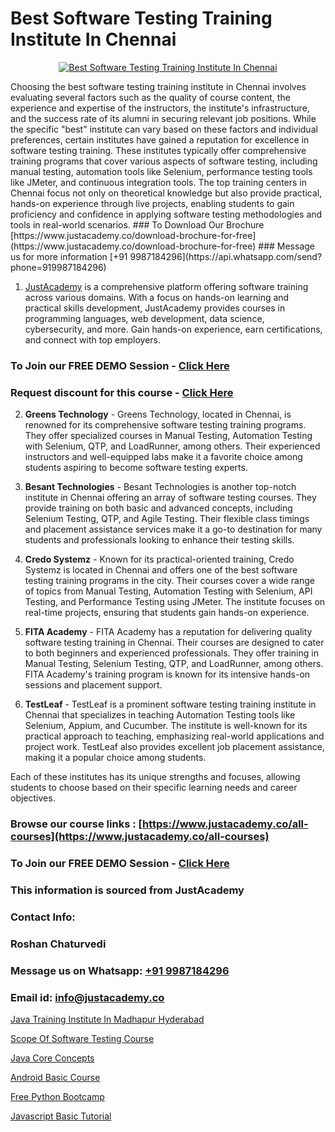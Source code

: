 # Best Software Testing Training Institute In Chennai

<p align="center">
  <a href="https://justacademy.co/program-detail/software-testing">
    <img src="https://justacademy.co/storage2/program_images/1704700438.webp" alt="Best Software Testing Training Institute In Chennai">
  </a>
</p>
Choosing the best software testing training institute in Chennai involves evaluating several factors such as the quality of course content, the experience and expertise of the instructors, the institute's infrastructure, and the success rate of its alumni in securing relevant job positions. While the specific "best" institute can vary based on these factors and individual preferences, certain institutes have gained a reputation for excellence in software testing training. These institutes typically offer comprehensive training programs that cover various aspects of software testing, including manual testing, automation tools like Selenium, performance testing tools like JMeter, and continuous integration tools. The top training centers in Chennai focus not only on theoretical knowledge but also provide practical, hands-on experience through live projects, enabling students to gain proficiency and confidence in applying software testing methodologies and tools in real-world scenarios.
### To Download Our Brochure [https://www.justacademy.co/download-brochure-for-free](https://www.justacademy.co/download-brochure-for-free)
### Message us for more information [+91 9987184296](https://api.whatsapp.com/send?phone=919987184296)

1) [JustAcademy](https://justacademy.co) is a comprehensive platform offering software training across various domains. With a focus on hands-on learning and practical skills development, JustAcademy provides courses in programming languages, web development, data science, cybersecurity, and more. Gain hands-on experience, earn certifications, and connect with top employers.

### To Join our FREE DEMO Session - [Click Here](https://www.justacademy.co/register-for-course-demo/)
### Request discount for this course - [Click Here](https://justacademy.co/contact-us/)

2) **Greens Technology** - Greens Technology, located in Chennai, is renowned for its comprehensive software testing training programs. They offer specialized courses in Manual Testing, Automation Testing with Selenium, QTP, and LoadRunner, among others. Their experienced instructors and well-equipped labs make it a favorite choice among students aspiring to become software testing experts.

3) **Besant Technologies** - Besant Technologies is another top-notch institute in Chennai offering an array of software testing courses. They provide training on both basic and advanced concepts, including Selenium Testing, QTP, and Agile Testing. Their flexible class timings and placement assistance services make it a go-to destination for many students and professionals looking to enhance their testing skills.

4) **Credo Systemz** - Known for its practical-oriented training, Credo Systemz is located in Chennai and offers one of the best software testing training programs in the city. Their courses cover a wide range of topics from Manual Testing, Automation Testing with Selenium, API Testing, and Performance Testing using JMeter. The institute focuses on real-time projects, ensuring that students gain hands-on experience.

5) **FITA Academy** - FITA Academy has a reputation for delivering quality software testing training in Chennai. Their courses are designed to cater to both beginners and experienced professionals. They offer training in Manual Testing, Selenium Testing, QTP, and LoadRunner, among others. FITA Academy's training program is known for its intensive hands-on sessions and placement support.

6) **TestLeaf** - TestLeaf is a prominent software testing training institute in Chennai that specializes in teaching Automation Testing tools like Selenium, Appium, and Cucumber. The institute is well-known for its practical approach to teaching, emphasizing real-world applications and project work. TestLeaf also provides excellent job placement assistance, making it a popular choice among students.

Each of these institutes has its unique strengths and focuses, allowing students to choose based on their specific learning needs and career objectives.

### Browse our course links : [https://www.justacademy.co/all-courses](https://www.justacademy.co/all-courses) 
### To Join our FREE DEMO Session - [Click Here](https://www.justacademy.co/register-for-course-demo)


### This information is sourced from JustAcademy
### Contact Info:
### Roshan Chaturvedi
### Message us on Whatsapp: [+91 9987184296](https://api.whatsapp.com/send?phone=919987184296)
### Email id: [info@justacademy.co](mailto:info@justacademy.co)
                
[Java Training Institute In Madhapur Hyderabad](https://www.linkedin.com/pulse/java-training-institute-madhapur-hyderabad-justacademy-london-pbcff?trackingId=PGNp90oQLOdJYqPj%2FnFMCA%3D%3D&lipi=urn%3Ali%3Apage%3Ad_flagship3_company_admin%3B8bhEAS%2F%2FQ963blIb%2F6qnpA%3D%3D)

[Scope Of Software Testing Course](https://www.linkedin.com/pulse/scope-software-testing-course-software-training-mountain-view-vp2rc?trackingId=Byln8w%2FaboiKQV4h%2F%2BQt2w%3D%3D&lipi=urn%3Ali%3Apage%3Ad_flagship3_company_admin%3BO6zCmHqaTSmsGbbNTRP%2FeA%3D%3D)

[Java Core Concepts](https://medium.com/@abhidnya.1068/java-core-concepts-9ee0e6bd5f22)

[Android Basic Course](https://medium.com/@akanshapatil/android-basic-course-23a3610ffd77)

[Free Python Bootcamp](https://justacademyin.github.io/justacademy/free-python-bootcamp)

[Javascript Basic Tutorial](https://justacademyin.github.io/justacademy/javascript-basic-tutorial)

